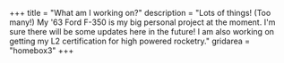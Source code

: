 +++
title = "What am I working on?"
description = "Lots of things! (Too many!) My '63 Ford F-350 is my big personal project at the moment. I'm sure there will be some updates here in the future! I am also working on getting my L2 certification for high powered rocketry."
gridarea = "homebox3"
+++